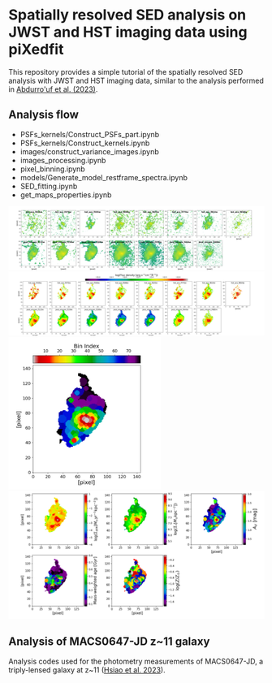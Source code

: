# Spatially resolved SED analysis on JWST and HST imaging data using piXedfit 

This repository provides a simple tutorial of the spatially resolved SED analysis with JWST and HST imaging data, similar to the analysis performed in [Abdurro'uf et al. (2023)](https://ui.adsabs.harvard.edu/abs/2023arXiv230102209A/abstract). 

## Analysis flow
* PSFs_kernels/Construct_PSFs_part.ipynb
* PSFs_kernels/Construct_kernels.ipynb
* images/construct_variance_images.ipynb
* images_processing.ipynb
* pixel_binning.ipynb
* models/Generate_model_restframe_spectra.ipynb
* SED_fitting.ipynb
* get_maps_properties.ipynb

![image1](stamp_science_images.png)
![image1](maps_fluxes.png)
<img src="binmap_photo.png" width=300 height=300>
![image1](maps_properties.png)

## Analysis of MACS0647-JD z~11 galaxy

Analysis codes used for the photometry measurements of MACS0647-JD, a triply-lensed galaxy at z~11 ([Hsiao et al. 2023](https://ui.adsabs.harvard.edu/abs/2022arXiv221014123H/abstract)).  
